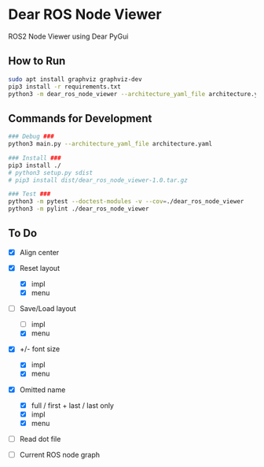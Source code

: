 # Dear ROS Node Viewer
ROS2 Node Viewer using Dear PyGui 

## How to Run
```sh
sudo apt install graphviz graphviz-dev
pip3 install -r requirements.txt
python3 -m dear_ros_node_viewer --architecture_yaml_file architecture.yaml

```


## Commands for Development
```sh
### Debug ###
python3 main.py --architecture_yaml_file architecture.yaml

### Install ###
pip3 install ./
# python3 setup.py sdist
# pip3 install dist/dear_ros_node_viewer-1.0.tar.gz

### Test ###
python3 -m pytest --doctest-modules -v --cov=./dear_ros_node_viewer
python3 -m pylint ./dear_ros_node_viewer
```

## To Do
- [x] Align center
- [x] Reset layout
    - [x] impl
    - [x] menu
- [ ] Save/Load layout
    - [ ] impl
    - [x] menu
- [x] +/- font size
    - [x] impl
    - [x] menu
- [x] Omitted name
    - [x] full / first + last / last only
    - [x] impl
    - [x] menu
- [ ] Read dot file
- [ ] Current ROS node graph


